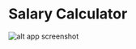 Salary Calculator
===============

![alt app screenshot](https://raw.github.com/jaydeepw/salary-calculator/develop/screenshots/snap1.png "Logo Title Text 1")
